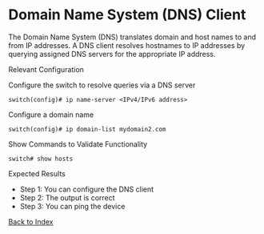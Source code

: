 # Domain Name System (DNS) Client 

The Domain Name System (DNS) translates domain and host names to and from IP addresses. A DNS client resolves hostnames to IP addresses by querying assigned DNS servers for the appropriate IP address. 

Relevant Configuration 

Configure the switch to resolve queries via a DNS server 

```
switch(config)# ip name-server <IPv4/IPv6 address>
```

Configure a domain name 

```
switch(config)# ip domain-list mydomain2.com
```

Show Commands to Validate Functionality 

```
switch# show hosts
```

Expected Results 

* Step 1: You can configure the DNS client 
* Step 2: The output is correct
* Step 3: You can ping the device

[Back to Index](#index)
